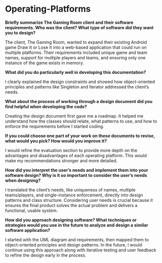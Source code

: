 # Operating-Platforms

**Briefly summarize The Gaming Room client and their software requirements. Who was the client? What type of software did they want you to design?**

The client, The Gaming Room, wanted to expand their existing Android game Draw It or Lose It into a web-based application that could run on multiple platforms. Their requirements included unique game and team names, support for multiple players and teams, and ensuring only one instance of the game exists in memory.

**What did you do particularly well in developing this documentation?**

I clearly explained the design constraints and showed how object-oriented principles and patterns like Singleton and Iterator addressed the client’s needs.

**What about the process of working through a design document did you find helpful when developing the code?**

Creating the design document first gave me a roadmap. It helped me understand how the classes should relate, what patterns to use, and how to enforce the requirements before I started coding.

**If you could choose one part of your work on these documents to revise, what would you pick? How would you improve it?**

I would refine the evaluation section to provide more depth on the advantages and disadvantages of each operating platform. This would make my recommendations stronger and more detailed.

**How did you interpret the user’s needs and implement them into your software design? Why is it so important to consider the user’s needs when designing?**

I translated the client’s needs, like uniqueness of names, multiple teams/players, and single-instance enforcement, directly into design patterns and class structure. Considering user needs is crucial because it ensures the final product solves the actual problem and delivers a functional, usable system.

**How did you approach designing software? What techniques or strategies would you use in the future to analyze and design a similar software application?**

I started with the UML diagram and requirements, then mapped them to object-oriented principles and design patterns. In the future, I would continue using this approach along with iterative testing and user feedback to refine the design early in the process.
